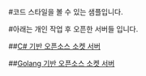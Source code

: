 #코드 스타일을 볼 수 있는 샘플입니다.

#아래는 개인 작업 후 오픈한 서버들 입니다.

##[C# 기반 오픈소스 소켓 서버](https://github.com/fatherscott/GoodTiger)

##[Golang 기반 오픈소스 소켓 서버](https://github.com/fatherscott/huchat)
